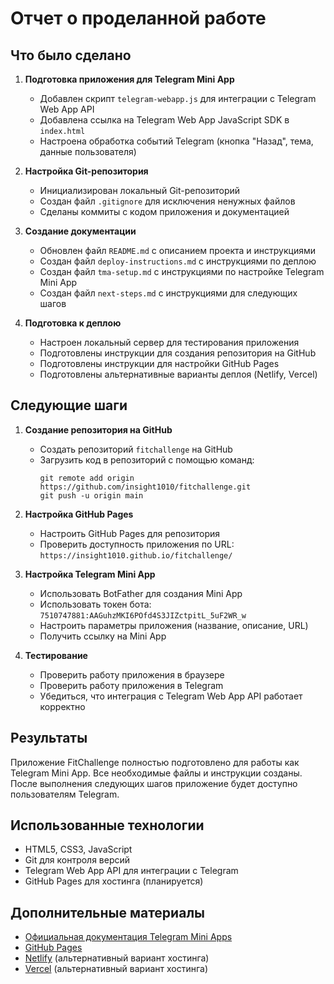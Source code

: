 # Отчет о проделанной работе

## Что было сделано

1. **Подготовка приложения для Telegram Mini App**
   - Добавлен скрипт `telegram-webapp.js` для интеграции с Telegram Web App API
   - Добавлена ссылка на Telegram Web App JavaScript SDK в `index.html`
   - Настроена обработка событий Telegram (кнопка "Назад", тема, данные пользователя)

2. **Настройка Git-репозитория**
   - Инициализирован локальный Git-репозиторий
   - Создан файл `.gitignore` для исключения ненужных файлов
   - Сделаны коммиты с кодом приложения и документацией

3. **Создание документации**
   - Обновлен файл `README.md` с описанием проекта и инструкциями
   - Создан файл `deploy-instructions.md` с инструкциями по деплою
   - Создан файл `tma-setup.md` с инструкциями по настройке Telegram Mini App
   - Создан файл `next-steps.md` с инструкциями для следующих шагов

4. **Подготовка к деплою**
   - Настроен локальный сервер для тестирования приложения
   - Подготовлены инструкции для создания репозитория на GitHub
   - Подготовлены инструкции для настройки GitHub Pages
   - Подготовлены альтернативные варианты деплоя (Netlify, Vercel)

## Следующие шаги

1. **Создание репозитория на GitHub**
   - Создать репозиторий `fitchallenge` на GitHub
   - Загрузить код в репозиторий с помощью команд:
     ```
     git remote add origin https://github.com/insight1010/fitchallenge.git
     git push -u origin main
     ```

2. **Настройка GitHub Pages**
   - Настроить GitHub Pages для репозитория
   - Проверить доступность приложения по URL: `https://insight1010.github.io/fitchallenge/`

3. **Настройка Telegram Mini App**
   - Использовать BotFather для создания Mini App
   - Использовать токен бота: `7510747881:AAGuhzMKI6POfd4S3JIZctpitL_5uF2WR_w`
   - Настроить параметры приложения (название, описание, URL)
   - Получить ссылку на Mini App

4. **Тестирование**
   - Проверить работу приложения в браузере
   - Проверить работу приложения в Telegram
   - Убедиться, что интеграция с Telegram Web App API работает корректно

## Результаты

Приложение FitChallenge полностью подготовлено для работы как Telegram Mini App. Все необходимые файлы и инструкции созданы. После выполнения следующих шагов приложение будет доступно пользователям Telegram.

## Использованные технологии

- HTML5, CSS3, JavaScript
- Git для контроля версий
- Telegram Web App API для интеграции с Telegram
- GitHub Pages для хостинга (планируется)

## Дополнительные материалы

- [Официальная документация Telegram Mini Apps](https://core.telegram.org/bots/webapps)
- [GitHub Pages](https://pages.github.com/)
- [Netlify](https://www.netlify.com/) (альтернативный вариант хостинга)
- [Vercel](https://vercel.com/) (альтернативный вариант хостинга) 